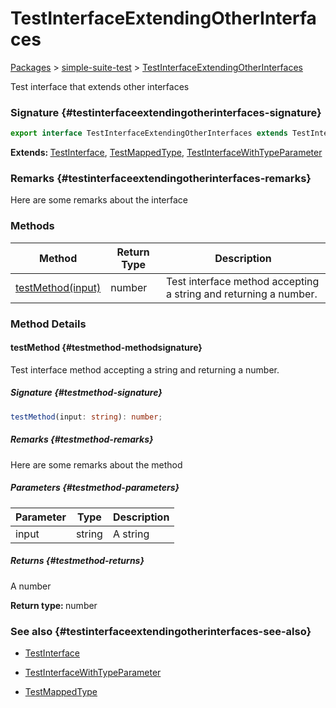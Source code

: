 # TestInterfaceExtendingOtherInterfaces

[Packages](./) &gt; [simple-suite-test](./simple-suite-test) &gt; [TestInterfaceExtendingOtherInterfaces](./simple-suite-test/testinterfaceextendingotherinterfaces-interface)

Test interface that extends other interfaces

### Signature {#testinterfaceextendingotherinterfaces-signature}

```typescript
export interface TestInterfaceExtendingOtherInterfaces extends TestInterface, TestMappedType, TestInterfaceWithTypeParameter<number>
```

<b>Extends: </b>[TestInterface](./simple-suite-test/testinterface-interface), [TestMappedType](./simple-suite-test#testmappedtype-typealias), [TestInterfaceWithTypeParameter](./simple-suite-test/testinterfacewithtypeparameter-interface)

### Remarks {#testinterfaceextendingotherinterfaces-remarks}

Here are some remarks about the interface

### Methods


|  Method | Return Type | Description |
|  --- | --- | --- |
|  [testMethod(input)](./simple-suite-test/testinterfaceextendingotherinterfaces-interface#testmethod-methodsignature) | number | Test interface method accepting a string and returning a number. |

### Method Details

#### testMethod {#testmethod-methodsignature}

Test interface method accepting a string and returning a number.

##### Signature {#testmethod-signature}

```typescript
testMethod(input: string): number;
```

##### Remarks {#testmethod-remarks}

Here are some remarks about the method

##### Parameters {#testmethod-parameters}


|  Parameter | Type | Description |
|  --- | --- | --- |
|  input | string | A string |

##### Returns {#testmethod-returns}

A number

<b>Return type: </b>number

### See also {#testinterfaceextendingotherinterfaces-see-also}

- [TestInterface](./simple-suite-test/testinterface-interface)

- [TestInterfaceWithTypeParameter](./simple-suite-test/testinterfacewithtypeparameter-interface)

- [TestMappedType](./simple-suite-test#testmappedtype-typealias)

